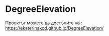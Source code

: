 # DegreeElevation
Проектът можете да достъпите на : https://ekaterinakod.github.io/DegreeElevation/
